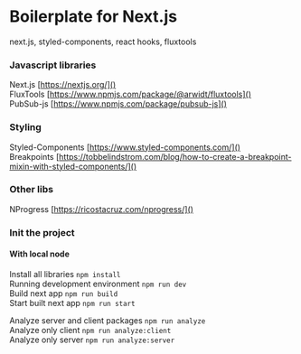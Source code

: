 # Boilerplate for Next.js
next.js, styled-components, react hooks, fluxtools

### Javascript libraries
Next.js [https://nextjs.org/]()  
FluxTools [https://www.npmjs.com/package/@arwidt/fluxtools]()  
PubSub-js [https://www.npmjs.com/package/pubsub-js]()  

### Styling
Styled-Components [https://www.styled-components.com/]()  
Breakpoints [https://tobbelindstrom.com/blog/how-to-create-a-breakpoint-mixin-with-styled-components/]()  

### Other libs
NProgress [https://ricostacruz.com/nprogress/]()  

### Init the project

#### With local node

Install all libraries `npm install`  
Running development environment `npm run dev`  
Build next app `npm run build`  
Start built next app `npm run start`  

Analyze server and client packages `npm run analyze`  
Analyze only client `npm run analyze:client`  
Analyze only server `npm run analyze:server`  